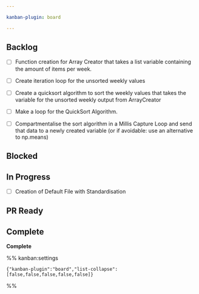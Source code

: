 ```yaml
---

kanban-plugin: board

---
```


## Backlog

- [ ] Function creation for Array Creator that takes a list variable containing the amount of items per week.
- [ ] Create iteration loop for the unsorted weekly values
- [ ] Create a quicksort algorithm to sort the weekly values that takes the variable for the unsorted weekly output from ArrayCreator
- [ ] Make a loop for the QuickSort Algorithm.
- [ ] Compartmentalise the sort algorithm in a Millis Capture Loop and send that data to a newly created variable (or if avoidable: use an alternative to np.means)


## Blocked



## In Progress

- [ ] Creation of Default File with Standardisation


## PR Ready



## Complete

**Complete**




%% kanban:settings
```
{"kanban-plugin":"board","list-collapse":[false,false,false,false,false]}
```
%%